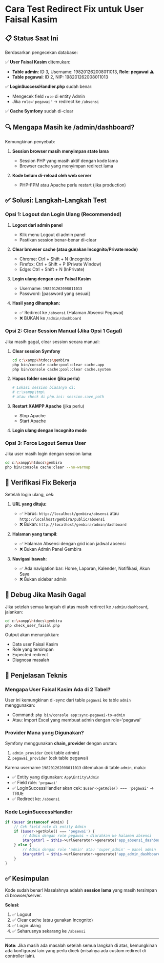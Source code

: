 # Cara Test Redirect Fix untuk User Faisal Kasim

## 📋 Status Saat Ini

Berdasarkan pengecekan database:

✅ **User Faisal Kasim** ditemukan:
- **Table admin**: ID 3, Username: 198201262008011013, **Role: pegawai** ⚠️
- **Table pegawai**: ID 2, NIP: 198201262008011013

✅ **LoginSuccessHandler.php** sudah benar:
- Mengecek field `role` di entity Admin
- Jika `role='pegawai'` → redirect ke `/absensi`

✅ **Cache Symfony** sudah di-clear

## 🔍 Mengapa Masih ke /admin/dashboard?

Kemungkinan penyebab:

1. **Session browser masih menyimpan state lama**
   - Session PHP yang masih aktif dengan kode lama
   - Browser cache yang menyimpan redirect lama

2. **Kode belum di-reload oleh web server**
   - PHP-FPM atau Apache perlu restart (jika production)

## ✅ Solusi: Langkah-Langkah Test

### Opsi 1: Logout dan Login Ulang (Recommended)

1. **Logout dari admin panel**
   - Klik menu Logout di admin panel
   - Pastikan session benar-benar di-clear

2. **Clear browser cache (atau gunakan Incognito/Private mode)**
   - Chrome: Ctrl + Shift + N (Incognito)
   - Firefox: Ctrl + Shift + P (Private Window)
   - Edge: Ctrl + Shift + N (InPrivate)

3. **Login ulang dengan user Faisal Kasim**
   - Username: `198201262008011013`
   - Password: [password yang sesuai]

4. **Hasil yang diharapkan:**
   - ✅ Redirect ke `/absensi` (Halaman Absensi Pegawai)
   - ❌ BUKAN ke `/admin/dashboard`

### Opsi 2: Clear Session Manual (Jika Opsi 1 Gagal)

Jika masih gagal, clear session secara manual:

1. **Clear session Symfony**
   ```bash
   cd c:\xampp\htdocs\gembira
   php bin/console cache:pool:clear cache.app
   php bin/console cache:pool:clear cache.system
   ```

2. **Hapus folder session (jika perlu)**
   ```bash
   # Lokasi session biasanya di:
   # c:\xampp\tmp\
   # atau check di php.ini: session.save_path
   ```

3. **Restart XAMPP Apache** (jika perlu)
   - Stop Apache
   - Start Apache

4. **Login ulang dengan Incognito mode**

### Opsi 3: Force Logout Semua User

Jika user masih login dengan session lama:

```bash
cd c:\xampp\htdocs\gembira
php bin/console cache:clear --no-warmup
```

## 🧪 Verifikasi Fix Bekerja

Setelah login ulang, cek:

1. **URL yang dituju:**
   - ✅ Harus: `http://localhost/gembira/absensi` atau `http://localhost/gembira/public/absensi`
   - ❌ Bukan: `http://localhost/gembira/admin/dashboard`

2. **Halaman yang tampil:**
   - ✅ Halaman Absensi dengan grid icon jadwal absensi
   - ❌ Bukan Admin Panel Gembira

3. **Navigasi bawah:**
   - ✅ Ada navigation bar: Home, Laporan, Kalender, Notifikasi, Akun Saya
   - ❌ Bukan sidebar admin

## 🔧 Debug Jika Masih Gagal

Jika setelah semua langkah di atas masih redirect ke `/admin/dashboard`, jalankan:

```bash
cd c:\xampp\htdocs\gembira
php check_user_faisal.php
```

Output akan menunjukkan:
- Data user Faisal Kasim
- Role yang tersimpan
- Expected redirect
- Diagnosa masalah

## 📝 Penjelasan Teknis

### Mengapa User Faisal Kasim Ada di 2 Tabel?

User ini kemungkinan di-sync dari table `pegawai` ke table `admin` menggunakan:
- Command: `php bin/console app:sync-pegawai-to-admin`
- Atau: Import Excel yang membuat admin dengan role='pegawai'

### Provider Mana yang Digunakan?

Symfony menggunakan **chain_provider** dengan urutan:
1. `admin_provider` (cek table admin)
2. `pegawai_provider` (cek table pegawai)

Karena username `198201262008011013` ditemukan di table `admin`, maka:
- ✅ Entity yang digunakan: `App\Entity\Admin`
- ✅ Field role: `'pegawai'`
- ✅ LoginSuccessHandler akan cek: `$user->getRole() === 'pegawai'` → TRUE
- ✅ Redirect ke: `/absensi`

### Kode LoginSuccessHandler

```php
if ($user instanceof Admin) {
    // Cek field role di entity Admin
    if ($user->getRole() === 'pegawai') {
        // Admin dengan role pegawai → diarahkan ke halaman absensi
        $targetUrl = $this->urlGenerator->generate('app_absensi_dashboard');
    } else {
        // Admin dengan role 'admin' atau 'super_admin' → panel admin
        $targetUrl = $this->urlGenerator->generate('app_admin_dashboard');
    }
}
```

## ✅ Kesimpulan

Kode sudah benar! Masalahnya adalah **session lama** yang masih tersimpan di browser/server.

**Solusi:**
1. ✅ Logout
2. ✅ Clear cache (atau gunakan Incognito)
3. ✅ Login ulang
4. ✅ Seharusnya sekarang ke `/absensi`

---

**Note:** Jika masih ada masalah setelah semua langkah di atas, kemungkinan ada konfigurasi lain yang perlu dicek (misalnya ada custom redirect di controller lain).
